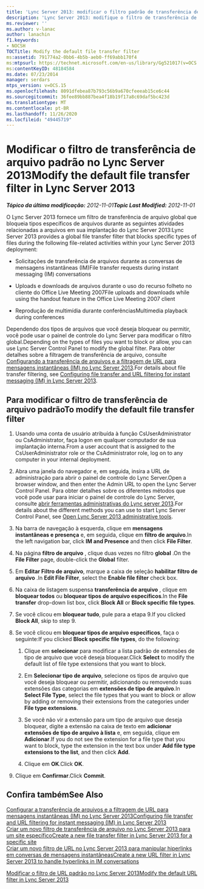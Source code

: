 ```yaml
---
title: 'Lync Server 2013: modificar o filtro padrão de transferência de arquivos'
description: 'Lync Server 2013: modifique o filtro de transferência de arquivo padrão.'
ms.reviewer: ''
ms.author: v-lanac
author: lanachin
f1.keywords:
- NOCSH
TOCTitle: Modify the default file transfer filter
ms:assetid: 791774a2-0bb6-4b5b-aeb0-ff69abb170f4
ms:mtpsurl: https://technet.microsoft.com/en-us/library/Gg521017(v=OCS.15)
ms:contentKeyID: 48184584
ms.date: 07/23/2014
manager: serdars
mtps_version: v=OCS.15
ms.openlocfilehash: 8091dfebea87b793c56b9a670cfeeeab15ce6c44
ms.sourcegitcommit: 36fee89bb887bea4f18b19f17a8c69daf5bc423d
ms.translationtype: MT
ms.contentlocale: pt-BR
ms.lasthandoff: 11/26/2020
ms.locfileid: "49445719"
---
```

# <a name="modify-the-default-file-transfer-filter-in-lync-server-2013"></a><span data-ttu-id="3c027-103">Modificar o filtro de transferência de arquivo padrão no Lync Server 2013</span><span class="sxs-lookup"><span data-stu-id="3c027-103">Modify the default file transfer filter in Lync Server 2013</span></span>

<div data-xmlns="http://www.w3.org/1999/xhtml">

<div class="topic" data-xmlns="http://www.w3.org/1999/xhtml" data-msxsl="urn:schemas-microsoft-com:xslt" data-cs="https://msdn.microsoft.com/">

<div data-asp="https://msdn2.microsoft.com/asp">



</div>

<div id="mainSection">

<div id="mainBody"><span data-ttu-id="3c027-104">

<span> </span></span><span class="sxs-lookup"><span data-stu-id="3c027-104">

<span> </span></span></span>

<span data-ttu-id="3c027-105">_**Tópico da última modificação:** 2012-11-01_</span><span class="sxs-lookup"><span data-stu-id="3c027-105">_**Topic Last Modified:** 2012-11-01_</span></span>

<span data-ttu-id="3c027-106">O Lync Server 2013 fornece um filtro de transferência de arquivo global que bloqueia tipos específicos de arquivos durante as seguintes atividades relacionadas a arquivos em sua implantação do Lync Server 2013:</span><span class="sxs-lookup"><span data-stu-id="3c027-106">Lync Server 2013 provides a global file transfer filter that blocks specific types of files during the following file-related activities within your Lync Server 2013 deployment:</span></span>

  - <span data-ttu-id="3c027-107">Solicitações de transferência de arquivos durante as conversas de mensagens instantâneas (IM)</span><span class="sxs-lookup"><span data-stu-id="3c027-107">File transfer requests during instant messaging (IM) conversations</span></span>

  - <span data-ttu-id="3c027-108">Uploads e downloads de arquivos durante o uso do recurso folheto no cliente do Office Live Meeting 2007</span><span class="sxs-lookup"><span data-stu-id="3c027-108">File uploads and downloads while using the handout feature in the Office Live Meeting 2007 client</span></span>

  - <span data-ttu-id="3c027-109">Reprodução de multimídia durante conferências</span><span class="sxs-lookup"><span data-stu-id="3c027-109">Multimedia playback during conferences</span></span>

<span data-ttu-id="3c027-110">Dependendo dos tipos de arquivos que você deseja bloquear ou permitir, você pode usar o painel de controle do Lync Server para modificar o filtro global.</span><span class="sxs-lookup"><span data-stu-id="3c027-110">Depending on the types of files you want to block or allow, you can use Lync Server Control Panel to modify the global filter.</span></span> <span data-ttu-id="3c027-111">Para obter detalhes sobre a filtragem de transferência de arquivo, consulte [Configurando a transferência de arquivos e a filtragem de URL para mensagens instantâneas (IM) no Lync Server 2013](lync-server-2013-configuring-file-transfer-and-url-filtering-for-instant-messaging-im.md).</span><span class="sxs-lookup"><span data-stu-id="3c027-111">For details about file transfer filtering, see [Configuring file transfer and URL filtering for instant messaging (IM) in Lync Server 2013](lync-server-2013-configuring-file-transfer-and-url-filtering-for-instant-messaging-im.md).</span></span>

<div>

## <a name="to-modify-the-default-file-transfer-filter"></a><span data-ttu-id="3c027-112">Para modificar o filtro de transferência de arquivo padrão</span><span class="sxs-lookup"><span data-stu-id="3c027-112">To modify the default file transfer filter</span></span>

1.  <span data-ttu-id="3c027-113">Usando uma conta de usuário atribuída à função CsUserAdministrator ou CsAdministrator, faça logon em qualquer computador de sua implantação interna.</span><span class="sxs-lookup"><span data-stu-id="3c027-113">From a user account that is assigned to the CsUserAdministrator role or the CsAdministrator role, log on to any computer in your internal deployment.</span></span>

2.  <span data-ttu-id="3c027-114">Abra uma janela do navegador e, em seguida, insira a URL de administração para abrir o painel de controle do Lync Server.</span><span class="sxs-lookup"><span data-stu-id="3c027-114">Open a browser window, and then enter the Admin URL to open the Lync Server Control Panel.</span></span> <span data-ttu-id="3c027-115">Para obter detalhes sobre os diferentes métodos que você pode usar para iniciar o painel de controle do Lync Server, consulte [abrir ferramentas administrativas do Lync server 2013](lync-server-2013-open-lync-server-administrative-tools.md).</span><span class="sxs-lookup"><span data-stu-id="3c027-115">For details about the different methods you can use to start Lync Server Control Panel, see [Open Lync Server 2013 administrative tools](lync-server-2013-open-lync-server-administrative-tools.md).</span></span>

3.  <span data-ttu-id="3c027-116">Na barra de navegação à esquerda, clique em **mensagens instantâneas e presença** e, em seguida, clique em **filtro de arquivo**.</span><span class="sxs-lookup"><span data-stu-id="3c027-116">In the left navigation bar, click **IM and Presence** and then click **File Filter**.</span></span>

4.  <span data-ttu-id="3c027-117">Na página **filtro de arquivo** , clique duas vezes no filtro **global** .</span><span class="sxs-lookup"><span data-stu-id="3c027-117">On the **File Filter** page, double-click the **Global** filter.</span></span>

5.  <span data-ttu-id="3c027-118">Em **Editar Filtro de arquivo**, marque a caixa de seleção **habilitar filtro de arquivo** .</span><span class="sxs-lookup"><span data-stu-id="3c027-118">In **Edit File Filter**, select the **Enable file filter** check box.</span></span>

6.  <span data-ttu-id="3c027-119">Na caixa de listagem suspensa **transferência de arquivo** , clique em **bloquear todos** ou **bloquear tipos de arquivo específicos**.</span><span class="sxs-lookup"><span data-stu-id="3c027-119">In the **File transfer** drop-down list box, click **Block All** or **Block specific file types**.</span></span>

7.  <span data-ttu-id="3c027-120">Se você clicou em **bloquear tudo**, pule para a etapa 9.</span><span class="sxs-lookup"><span data-stu-id="3c027-120">If you clicked **Block All**, skip to step 9.</span></span>

8.  <span data-ttu-id="3c027-121">Se você clicou em **bloquear tipos de arquivo específicos**, faça o seguinte:</span><span class="sxs-lookup"><span data-stu-id="3c027-121">If you clicked **Block specific file types**, do the following:</span></span>
    
    1.  <span data-ttu-id="3c027-122">Clique em **selecionar** para modificar a lista padrão de extensões de tipo de arquivo que você deseja bloquear.</span><span class="sxs-lookup"><span data-stu-id="3c027-122">Click **Select** to modify the default list of file type extensions that you want to block.</span></span>
    
    2.  <span data-ttu-id="3c027-123">Em **Selecionar tipo de arquivo**, selecione os tipos de arquivo que você deseja bloquear ou permitir, adicionando ou removendo suas extensões das categorias em **extensões de tipo de arquivo**.</span><span class="sxs-lookup"><span data-stu-id="3c027-123">In **Select File Type**, select the file types that you want to block or allow by adding or removing their extensions from the categories under **File type extensions**.</span></span>
    
    3.  <span data-ttu-id="3c027-124">Se você não vir a extensão para um tipo de arquivo que deseja bloquear, digite a extensão na caixa de texto em **adicionar extensões de tipo de arquivo à lista** e, em seguida, clique em **Adicionar**.</span><span class="sxs-lookup"><span data-stu-id="3c027-124">If you do not see the extension for a file type that you want to block, type the extension in the text box under **Add file type extensions to the list**, and then click **Add**.</span></span>
    
    4.  <span data-ttu-id="3c027-125">Clique em **OK**.</span><span class="sxs-lookup"><span data-stu-id="3c027-125">Click **OK**.</span></span>

9.  <span data-ttu-id="3c027-126">Clique em **Confirmar**.</span><span class="sxs-lookup"><span data-stu-id="3c027-126">Click **Commit**.</span></span>

</div>

<div>

## <a name="see-also"></a><span data-ttu-id="3c027-127">Confira também</span><span class="sxs-lookup"><span data-stu-id="3c027-127">See Also</span></span>


[<span data-ttu-id="3c027-128">Configurar a transferência de arquivos e a filtragem de URL para mensagens instantâneas (IM) no Lync Server 2013</span><span class="sxs-lookup"><span data-stu-id="3c027-128">Configuring file transfer and URL filtering for instant messaging (IM) in Lync Server 2013</span></span>](lync-server-2013-configuring-file-transfer-and-url-filtering-for-instant-messaging-im.md)  
[<span data-ttu-id="3c027-129">Criar um novo filtro de transferência de arquivo no Lync Server 2013 para um site específico</span><span class="sxs-lookup"><span data-stu-id="3c027-129">Create a new file transfer filter in Lync Server 2013 for a specific site</span></span>](lync-server-2013-create-a-new-file-transfer-filter-for-a-specific-site.md)  
[<span data-ttu-id="3c027-130">Criar um novo filtro de URL no Lync Server 2013 para manipular hiperlinks em conversas de mensagens instantâneas</span><span class="sxs-lookup"><span data-stu-id="3c027-130">Create a new URL filter in Lync Server 2013 to handle hyperlinks in IM conversations</span></span>](lync-server-2013-create-a-new-url-filter-to-handle-hyperlinks-in-im-conversations.md)  


[<span data-ttu-id="3c027-131">Modificar o filtro de URL padrão no Lync Server 2013</span><span class="sxs-lookup"><span data-stu-id="3c027-131">Modify the default URL filter in Lync Server 2013</span></span>](lync-server-2013-modify-the-default-url-filter.md)  
  

<span data-ttu-id="3c027-132"></div>

</div>

<span> </span>

</div>

</div>

</span><span class="sxs-lookup"><span data-stu-id="3c027-132"></div>

</div>

<span> </span>

</div>

</div>

</span></span></div>

